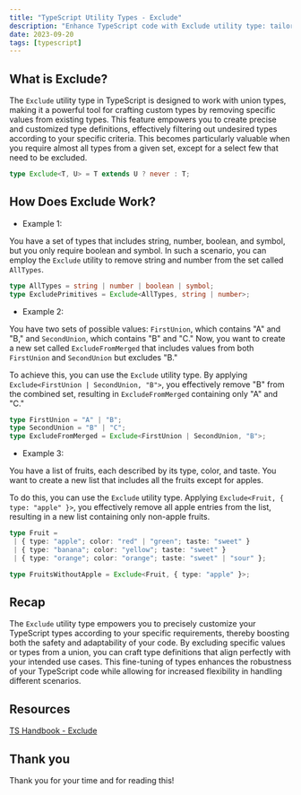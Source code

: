 ```yaml
---
title: "TypeScript Utility Types - Exclude"
description: "Enhance TypeScript code with Exclude utility type: tailor types for precision and flexibility."
date: 2023-09-20
tags: [typescript]
---
```


## What is Exclude?

The `Exclude` utility type in TypeScript is designed to work with union types, making it a powerful tool for crafting custom types by removing specific values from existing types. This feature empowers you to create precise and customized type definitions, effectively filtering out undesired types according to your specific criteria. This becomes particularly valuable when you require almost all types from a given set, except for a select few that need to be excluded.

```ts
type Exclude<T, U> = T extends U ? never : T;
```

## How Does Exclude Work?

- Example 1:

You have a set of types that includes string, number, boolean, and symbol, but you only require boolean and symbol. In such a scenario, you can employ the `Exclude` utility to remove string and number from the set called `AllTypes`.

```ts
type AllTypes = string | number | boolean | symbol;
type ExcludePrimitives = Exclude<AllTypes, string | number>;
```

- Example 2:

You have two sets of possible values: `FirstUnion`, which contains "A" and "B," and `SecondUnion`, which contains "B" and "C." Now, you want to create a new set called `ExcludeFromMerged` that includes values from both `FirstUnion` and `SecondUnion` but excludes "B."

To achieve this, you can use the `Exclude` utility type. By applying `Exclude<FirstUnion | SecondUnion, "B">`, you effectively remove "B" from the combined set, resulting in `ExcludeFromMerged` containing only "A" and "C."

```ts
type FirstUnion = "A" | "B";
type SecondUnion = "B" | "C";
type ExcludeFromMerged = Exclude<FirstUnion | SecondUnion, "B">;
```

- Example 3:

You have a list of fruits, each described by its type, color, and taste. You want to create a new list that includes all the fruits except for apples.

To do this, you can use the `Exclude` utility type. Applying `Exclude<Fruit, { type: "apple" }>`, you effectively remove all apple entries from the list, resulting in a new list containing only non-apple fruits.

```ts
type Fruit =
 | { type: "apple"; color: "red" | "green"; taste: "sweet" }
 | { type: "banana"; color: "yellow"; taste: "sweet" }
 | { type: "orange"; color: "orange"; taste: "sweet" | "sour" };

type FruitsWithoutApple = Exclude<Fruit, { type: "apple" }>;
```

## Recap

The `Exclude` utility type empowers you to precisely customize your TypeScript types according to your specific requirements, thereby boosting both the safety and adaptability of your code. By excluding specific values or types from a union, you can craft type definitions that align perfectly with your intended use cases. This fine-tuning of types enhances the robustness of your TypeScript code while allowing for increased flexibility in handling different scenarios.

## Resources

[TS Handbook - Exclude](https://www.typescriptlang.org/docs/handbook/utility-types.html#excludeuniontype-excludedmembers)

## Thank you

Thank you for your time and for reading this!

